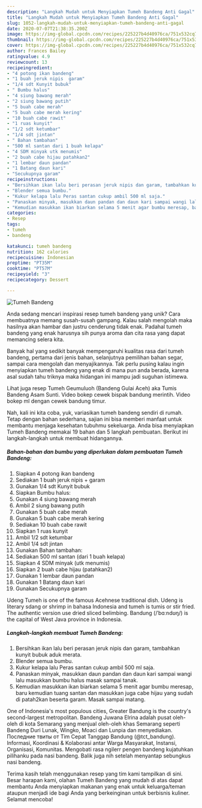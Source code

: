 ```yaml
---
description: "Langkah Mudah untuk Menyiapkan Tumeh Bandeng Anti Gagal"
title: "Langkah Mudah untuk Menyiapkan Tumeh Bandeng Anti Gagal"
slug: 1052-langkah-mudah-untuk-menyiapkan-tumeh-bandeng-anti-gagal
date: 2020-07-07T21:38:35.200Z
image: https://img-global.cpcdn.com/recipes/225227b4d40976ca/751x532cq70/tumeh-bandeng-foto-resep-utama.jpg
thumbnail: https://img-global.cpcdn.com/recipes/225227b4d40976ca/751x532cq70/tumeh-bandeng-foto-resep-utama.jpg
cover: https://img-global.cpcdn.com/recipes/225227b4d40976ca/751x532cq70/tumeh-bandeng-foto-resep-utama.jpg
author: Frances Bailey
ratingvalue: 4.9
reviewcount: 13
recipeingredient:
- "4 potong ikan bandeng"
- "1 buah jeruk nipis  garam"
- "1/4 sdt Kunyit bubuk"
- " Bumbu halus"
- "4 siung bawang merah"
- "2 siung bawang putih"
- "5 buah cabe merah"
- "5 buah cabe merah kering"
- "10 buah cabe rawit"
- "1 ruas kunyit"
- "1/2 sdt ketumbar"
- "1/4 sdt jintan"
- " Bahan tambahan"
- "500 ml santan dari 1 buah kelapa"
- "4 SDM minyak utk menumis"
- "2 buah cabe hijau patahkan2"
- "1 lembar daun pandan"
- "1 Batang daun kari"
- "Secukupnya garam"
recipeinstructions:
- "Bersihkan ikan lalu beri perasan jeruk nipis dan garam, tambahkan kunyit bubuk aduk merata."
- "Blender semua bumbu."
- "Kukur kelapa lalu Peras santan cukup ambil 500 ml saja."
- "Panaskan minyak, masukkan daun pandan dan daun kari sampai wangi lalu masukkan bumbu halus masak sampai tanak."
- "Kemudian masukkan ikan biarkan selama 5 menit agar bumbu meresap, baru kemudian tuang santan dan masukkan juga cabe hijau yang sudah di patah2kan beserta garam. Masak sampai matang."
categories:
- Resep
tags:
- tumeh
- bandeng

katakunci: tumeh bandeng 
nutrition: 162 calories
recipecuisine: Indonesian
preptime: "PT35M"
cooktime: "PT57M"
recipeyield: "3"
recipecategory: Dessert

---
```



![Tumeh Bandeng](https://img-global.cpcdn.com/recipes/225227b4d40976ca/751x532cq70/tumeh-bandeng-foto-resep-utama.jpg)

Anda sedang mencari inspirasi resep tumeh bandeng yang unik? Cara membuatnya memang susah-susah gampang. Kalau salah mengolah maka hasilnya akan hambar dan justru cenderung tidak enak. Padahal tumeh bandeng yang enak harusnya sih punya aroma dan cita rasa yang dapat memancing selera kita.

Banyak hal yang sedikit banyak mempengaruhi kualitas rasa dari tumeh bandeng, pertama dari jenis bahan, selanjutnya pemilihan bahan segar, sampai cara mengolah dan menyajikannya. Tak perlu pusing kalau ingin menyiapkan tumeh bandeng yang enak di mana pun anda berada, karena asal sudah tahu triknya maka hidangan ini mampu jadi suguhan istimewa.

Lihat juga resep Tumeh Geumuluoh (Bandeng Gulai Aceh) aka Tumis Bandeng Asam Sunti. Video bokep cewek bispak bandung merintih. Video bokep ml dengan cewek bandung timur.


Nah, kali ini kita coba, yuk, variasikan tumeh bandeng sendiri di rumah. Tetap dengan bahan sederhana, sajian ini bisa memberi manfaat untuk membantu menjaga kesehatan tubuhmu sekeluarga. Anda bisa menyiapkan Tumeh Bandeng memakai 19 bahan dan 5 langkah pembuatan. Berikut ini langkah-langkah untuk membuat hidangannya.

<!--inarticleads1-->

##### Bahan-bahan dan bumbu yang diperlukan dalam pembuatan Tumeh Bandeng:

1. Siapkan 4 potong ikan bandeng
1. Sediakan 1 buah jeruk nipis + garam
1. Gunakan 1/4 sdt Kunyit bubuk
1. Siapkan  Bumbu halus:
1. Gunakan 4 siung bawang merah
1. Ambil 2 siung bawang putih
1. Gunakan 5 buah cabe merah
1. Gunakan 5 buah cabe merah kering
1. Sediakan 10 buah cabe rawit
1. Siapkan 1 ruas kunyit
1. Ambil 1/2 sdt ketumbar
1. Ambil 1/4 sdt jintan
1. Gunakan  Bahan tambahan:
1. Sediakan 500 ml santan (dari 1 buah kelapa)
1. Siapkan 4 SDM minyak (utk menumis)
1. Siapkan 2 buah cabe hijau (patahkan2)
1. Gunakan 1 lembar daun pandan
1. Gunakan 1 Batang daun kari
1. Gunakan Secukupnya garam


Udeng Tumeh is one of the famous Acehnese traditional dish. Udeng is literary sdang or shrimp in bahasa Indonesia and tumeh is tumis or stir fried. The authentic version use dried sliced belimbing. Bandung (/ˈbɑːndʊŋ/) is the capital of West Java province in Indonesia. 

<!--inarticleads2-->

##### Langkah-langkah membuat Tumeh Bandeng:

1. Bersihkan ikan lalu beri perasan jeruk nipis dan garam, tambahkan kunyit bubuk aduk merata.
1. Blender semua bumbu.
1. Kukur kelapa lalu Peras santan cukup ambil 500 ml saja.
1. Panaskan minyak, masukkan daun pandan dan daun kari sampai wangi lalu masukkan bumbu halus masak sampai tanak.
1. Kemudian masukkan ikan biarkan selama 5 menit agar bumbu meresap, baru kemudian tuang santan dan masukkan juga cabe hijau yang sudah di patah2kan beserta garam. Masak sampai matang.


One of Indonesia&#39;s most populous cities, Greater Bandung is the country&#39;s second-largest metropolitan. Bandeng Juwana Elrina adalah pusat oleh-oleh di kota Semarang yang menjual oleh-oleh khas Semarang seperti Bandeng Duri Lunak, Wingko, Moaci dan Lunpia dan menyediakan. Последние твиты от Tim Cepat Tanggap Bandung (@tct_bandung). Informasi, Koordinasi &amp; Kolaborasi antar Warga Masyarakat, Instansi, Organisasi, Komunitas. Mengobati rasa ngilerr pengen bandeng kujatuhkan pilihanku pada nasi bandeng. Balik juga nih setelah menyantap sebungkus nasi bandeng. 

Terima kasih telah menggunakan resep yang tim kami tampilkan di sini. Besar harapan kami, olahan Tumeh Bandeng yang mudah di atas dapat membantu Anda menyiapkan makanan yang enak untuk keluarga/teman ataupun menjadi ide bagi Anda yang berkeinginan untuk berbisnis kuliner. Selamat mencoba!
